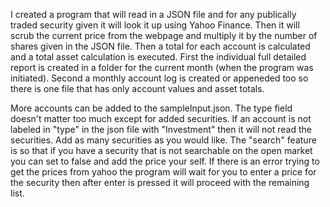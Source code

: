 I created a program that will read in a JSON file and for any publically traded security given it will look it up using Yahoo Finance. 
Then it will scrub the current price from the webpage and multiply it by the number of shares given in the JSON file. 
Then a total for each account is calculated and a total asset calculation is executed.
First the individual full detailed report is created in a folder for the current month (when the program was initiated).
Second a monthly account log is created or appeneded too so there is one file that has only account values and asset totals.

More accounts can be added to the sampleInput.json.
The type field doesn't matter too much except for added securities.
If an account is not labeled in "type" in the json file with "Investment" then it will not read the securities.
Add as many securities as you would like.
The "search" feature is so that if you have a security that is not searchable on the open market you can set to false and add the price your self.
If there is an error trying to get the prices from yahoo the program will wait for you to enter a price for the security then after enter is pressed it will proceed with the remaining list.
